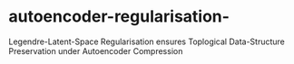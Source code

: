 # autoencoder-regularisation-
Legendre-Latent-Space Regularisation ensures  Toplogical Data-Structure Preservation under Autoencoder Compression
